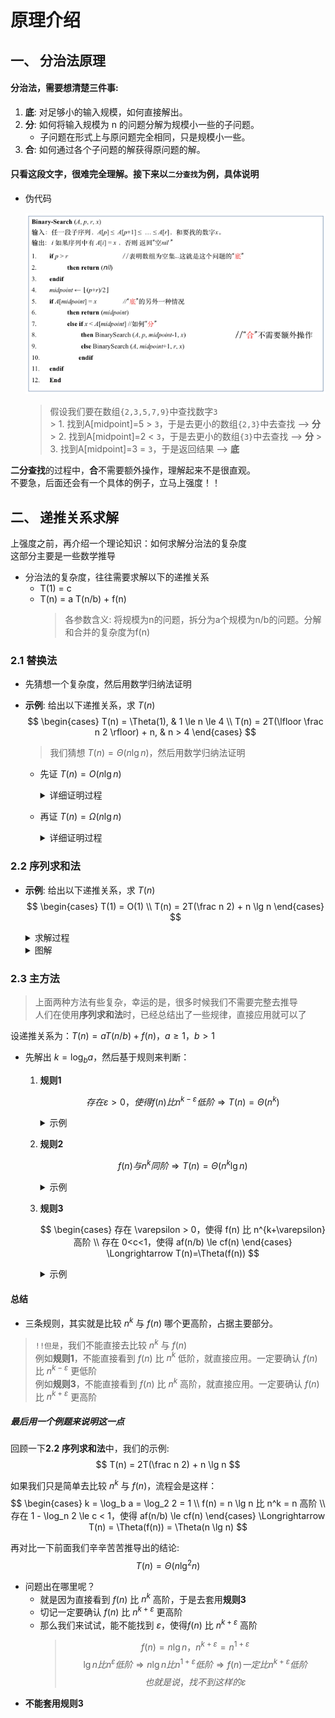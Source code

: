 # 原理介绍

## 一、 分治法原理
#### 分治法，需要想清楚三件事:
1. **底**: 对足够小的输入规模，如何直接解出。
2. **分**: 如何将输入规模为 n 的问题分解为规模小一些的子问题。
    - 子问题在形式上与原问题完全相同，只是规模小一些。
3. **合**: 如何通过各个子问题的解获得原问题的解。

#### 只看这段文字，很难完全理解。接下来以`二分查找`为例，具体说明
- 伪代码

    ![binary_search](pngs/binary_search.png)

    > 假设我们要在数组`{2,3,5,7,9}`中查找数字`3`  
        > 1. 找到A[midpoint]=5 > `3`，于是去更小的数组`{2,3}`中去查找 --> **分**
        > 2. 找到A[midpoint]=2 < `3`，于是去更小的数组`{3}`中去查找 --> **分**
        > 3. 找到A[midpoint]=3 = `3`，于是返回结果 --> **底**

**二分查找**的过程中，**合**不需要额外操作，理解起来不是很直观。  
不要急，后面还会有一个具体的例子，立马上强度！！


## 二、 递推关系求解

上强度之前，再介绍一个理论知识：如何求解分治法的复杂度  
这部分主要是一些数学推导

- 分治法的复杂度，往往需要求解以下的递推关系
    - T(1) = c
    - T(n) = a T(n/b) + f(n)
        > 各参数含义: 将规模为n的问题，拆分为a个规模为n/b的问题。分解和合并的复杂度为f(n)

### 2.1 替换法
- 先猜想一个复杂度，然后用数学归纳法证明
- **示例**: 给出以下递推关系，求 $T(n)$
    $$
    \begin{cases}
    T(n) = \Theta(1), & 1 \le n \le 4 \\
    T(n) = 2T(\lfloor \frac n 2 \rfloor) + n, & n > 4
    \end{cases}
    $$

    > 我们猜想 $T(n) = \Theta(n \lg n)$，然后用数学归纳法证明

    - 先证 $T(n) = O(n \lg n)$
        
        <details>
        <summary>详细证明过程</summary>

        - 只需证明 $n \ge 4时，T(n) \le c n \lg n$ 即可
        1. $n=4$ 时，$T(n)=\Theta (1)$，故存在c，使得 $T(n) \le c \le c n \lg n$。不妨设c>1
            - 假设存在$c_0 \le 1$使得上式成立，那么随便取一个比$c_0$大的常数，肯定也成立。
        2. 假设 $n \in [4, k-1]$ 时，$T(n) \le c n \lg n$成立
            - 接下来证 $n=k(k \ge 5)$ 时，$T(n) \le c n \lg n$仍然成立
            1. 由于 $\lfloor \frac n 2 \rfloor = \lfloor \frac k 2 \rfloor \le k-1$ ，根据我们的假设，就有：
            $$
            \begin{aligned}
            T(\lfloor \frac n 2 \rfloor) & \le c \lfloor \frac n 2 \rfloor \lg \lfloor \frac n 2 \rfloor \\
            & \le c \frac n 2 \lg \frac n 2 \\
            & = c \frac n 2 (\lg n - 1)
            \end{aligned}
            $$
            2. 将上面的不等式，代入递推公式：
            $$
            \begin{aligned}
            T(n) & = 2T(\lfloor \frac n 2 \rfloor) + n \\
            & \le 2 c \frac n 2 (\lg n - 1) + n \\
            & = c n (\lg n - 1) + n \\
            & = c n \lg n - c n + n \\
            & \le c n \lg n \qquad 这里是由于c>1
            \end{aligned}
            $$
        - 于是 $T(n) = O(n \lg n)$ 成立
        
        </details>

    - 再证 $T(n) = \Omega (n \lg n)$

        <details>
        <summary>详细证明过程</summary>

        - 这次我们证明 $T(n) \ge d (n \lg n + n)$，d为常数

        1. $n \in [1,4]$ 时，一定存在常数d，使得$T(n) \ge d (n \lg n + n)$。不妨设 $0<d< \frac 1 4$
            - 假设存在$d_0 \ge \frac 1 4$使得上式成立，那么随便取一个比$d_0$小的常数，肯定也成立。
        2. 假设 $n \in [4, k-1]$ 时，$T(n)  \ge d (n \lg n + n)$ 成立
            - 接下来证 $n=k(k \ge 5)$ 时，$T(n)  \ge d (n \lg n + n)$仍然成立
            1. 先推导一个结论，当n>4时，有：
            $$
            \lfloor \frac {n} {2} \rfloor > \frac {n} {2} - 1 = \frac {2n-4} 4 = \frac {n + (n-4)} 4 > \frac n 4 \quad (1)
            $$
            2. 由于 $\lfloor \frac n 2 \rfloor = \lfloor \frac k 2 \rfloor \le k-1$ ，根据我们的假设，就有：
            $$
            \begin{aligned}
            T(\lfloor \frac n 2 \rfloor) & \ge d \left[ \lfloor \frac n 2 \rfloor \lg \lfloor \frac n 2 \rfloor + \lfloor \frac n 2 \rfloor \right] \\
            & \ge d \left[ (\frac n 2 -1) \lg \lfloor \frac n 2 \rfloor + (\frac n 2 -1) \right] \\
            & \ge d \left[ (\frac n 2 -1) \lg \frac n 4 + (\frac n 2 -1)  \right] & 根据上面(1)式 \\
            & = d (\frac n 2 -1) (\lg n - 2) + d (\frac n 2 -1) \\
            & = d \frac n 2 \lg n - d \frac n 2 2 - d \lg n + 2d + d \frac n 2 - d \\
            & = d \frac n 2 \lg n - d \lg n - \frac n 2 d + d \\
            & > d \frac n 2 \lg n - d \lg n - \frac n 2 d & 省去末尾的d\\
            & > d \frac n 2 \lg n - d n - \frac n 2 d & \lg n < n \\
            & = d \frac n 2 \lg n - \frac {3n} 2 d \\
            \end{aligned}
            $$
            3. 将上面的不等式，代入递推公式：
            $$
            \begin{aligned}
            T(n) & = 2T(\lfloor \frac n 2 \rfloor) + n \\
            & > 2 \left( d \frac n 2 \lg n - \frac {3n} 2 d \right) + n \\
            & = d n \lg n - 3nd + n \\
            & > d n \lg n - 3 n \frac 1 4 + n &  d < \frac 1 4 \\
            & = d n \lg n + \frac 1 4 n \\
            & > d n \lg n + d n & d < \frac 1 4 \\
            & = d (n \lg n + n)
            \end{aligned}
            $$

        - 于是 $T(n) = \Omega (n \lg n + n)$ 成立
        - 于是 $T(n) = \Omega (n \lg n)$ 成立

        </details>


### 2.2 序列求和法

- **示例**: 给出以下递推关系，求 $T(n)$
    $$
    \begin{cases}
    T(1) = O(1) \\
    T(n) = 2T(\frac n 2) + n \lg n
    \end{cases}
    $$

    <details>
    <summary>求解过程</summary>
    
    1. 取 $n=2^k$，得到 $T(2^k) = 2T(2^{k-1}) + k 2^k$。
    2. 记$W_k=T(2^k)$，$W_1=T(2)=2T(1)=2O(1)$
    $$
    \begin{aligned}
    W_k &= 2W_{k-1} + k2^k \\
    &= 2[2W_{k-2} + (k-1)2^{k-1}] + k2^k \\
    &= 2^2W_{k-2} + (k-1)2^k + k2^k \\
    &= 2^2[2W_{k-3} + (k-2)2^{k-2}]  + (k-1)2^k + k2^k \\
    &= 2^3W_{k-3} + (k-2)2^k + (k-1)2^k + k2^k \\
    &= ... \\
    &= 2^{k-1}W_1 + 2 \cdot 2^k + 3 \cdot 2^k + ... + (k-1) 2^k + k 2^k \\
    &= 2^{k-1}W_1 + [2+3+...+(k-1)+k]2^k \\
    &= 2^{k-1}O(1) + (\frac {k(k+1)} 2 - 1)2^k & 从1加到k，直接套公式，最后再减1\\
    &= \Theta (k^2 2^k) \\
    &= \Theta (n \lg^2 n) & n=2^k，k=\lg n \\
    \end{aligned}
    $$

    </details>

    <details>
    <summary>图解</summary>

    1. $W_k = 2W_{k-1} + k2^k$

        ![w_k1](pngs/w_k1.png)

        > $k2^k$ 为 将原问题 $W_k$ 分解和合并的复杂度，即f(n)  
        > $W_k$为原问题的复杂度，$W_{k-1}$为拆分后两个子问题的复杂度

    2. $2W_{k-1} + k2^k = 2^2W_{k-2} + (k-1)2^k + k2^k$
        
        ![w_k2](pngs/w_k2.png)

    3. 一直递归下去，最终得到：
        $$ W_k = 2^{k-1}W_1 + 2 \cdot 2^k + 3 \cdot 2^k + ... + (k-1) 2^k + k 2^k $$

    </details>

### 2.3 主方法

> 上面两种方法有些复杂，幸运的是，很多时候我们不需要完整去推导  
> 人们在使用**序列求和法**时，已经总结出了一些规律，直接应用就可以了  

设递推关系为：$T(n) = a T(n/b) + f(n)，a \ge 1，b > 1$
- 先解出 $k = \log_b a$，然后基于规则来判断：
    1. **规则1**

        $$ 存在 \varepsilon > 0，使得 f(n) 比 n^{k-\varepsilon}低阶 \Longrightarrow T(n)=\Theta(n^k) $$

        <details>
        <summary>示例</summary>

        $$
        T(n) = 9T(n/3) + n \lg n \\
        \begin{cases}
        k = \log_b a = \log_3 9 = 2 \\
        f(n) = n \lg n 比 n^{k-\varepsilon} = n^{2-0.2} 低阶
        \end{cases}
        \Longrightarrow T(n)=\Theta(n^2)
        $$

        </details>

    2. **规则2**

        $$ f(n) 与 n^{k} 同阶 \Longrightarrow T(n)=\Theta(n^k \lg n) $$

        <details>
        <summary>示例</summary>

        $$
        T(n) = 2T(n/2) + n \\
        \begin{cases}
        k = \log_b a = \log_2 2 = 1 \\
        f(n) = n 与 n^k = n 同阶
        \end{cases}
        \Longrightarrow T(n)=\Theta(n \lg n)
        $$

        </details>

    3. **规则3**
        
        $$
        \begin{cases}
        存在 \varepsilon > 0，使得 f(n) 比 n^{k+\varepsilon}高阶 \\
        存在 0<c<1，使得 af(n/b) \le cf(n)
        \end{cases}
        \Longrightarrow T(n)=\Theta(f(n))
        $$

        <details>
        <summary>示例</summary>

        $$
        T(n) = 3T(n/2) + n^2 \lg n \\
        \begin{cases}
        k = \log_b a = \log_2 3 \approx 1.58 \\
        f(n) = n^2 \lg n 比 n^{k+\varepsilon} = n^{1.58+0.2} 高阶 \\
        存在 c=3/4，使得 af(n/b) \le cf(n)
        \end{cases}
        \Longrightarrow T(n) = \Theta(f(n)) = \Theta(n^2 \lg n)
        $$

        </details>

#### 总结

- 三条规则，其实就是比较 $n^k$ 与 $f(n)$ 哪个更高阶，占据主要部分。
> `!!但是`，我们不能直接去比较 $n^k$ 与 $f(n)$  
> 例如**规则1**，不能直接看到 $f(n)$ 比 $n^{k}$ 低阶，就直接应用。一定要确认 $f(n)$ 比 $n^{k-\varepsilon}$ 更低阶  
> 例如**规则3**，不能直接看到 $f(n)$ 比 $n^{k}$ 高阶，就直接应用。一定要确认 $f(n)$ 比 $n^{k+\varepsilon}$ 更高阶

##### 最后用一个例题来说明这一点

回顾一下**2.2 序列求和法**中，我们的示例:
$$ T(n) = 2T(\frac n 2) + n \lg n $$

如果我们只是简单去比较 $n^k$ 与 $f(n)$，流程会是这样：
$$
\begin{cases}
k = \log_b a = \log_2 2 = 1 \\
f(n) = n \lg n 比 n^k = n 高阶 \\
存在 1 - \log_n 2 \le c < 1，使得 af(n/b) \le cf(n)
\end{cases}
\Longrightarrow T(n) = \Theta(f(n)) = \Theta(n \lg n)
$$

再对比一下前面我们辛辛苦苦推导出的结论:
$$ T(n) = \Theta (n \lg^2 n) $$

- 问题出在哪里呢？
    - 就是因为直接看到 $f(n)$ 比 $n^{k}$ 高阶，于是去套用**规则3**
    - 切记一定要确认 $f(n)$ 比 $n^{k+\varepsilon}$ 更高阶
    - 那么我们来试试，能不能找到 $\varepsilon$，使得$f(n)$ 比 $n^{k+\varepsilon}$ 高阶
        > $$ f(n) = n \lg n，n^{k+\varepsilon} = n^{1+\varepsilon} $$
        > $$ \lg n 比 n^\varepsilon 低阶 \Longrightarrow n \lg n 比 n^{1+\varepsilon} 低阶 \Longrightarrow f(n) 一定比 n^{k+\varepsilon} 低阶 $$
        > $$ 也就是说，找不到这样的\varepsilon $$
- **不能套用规则3**